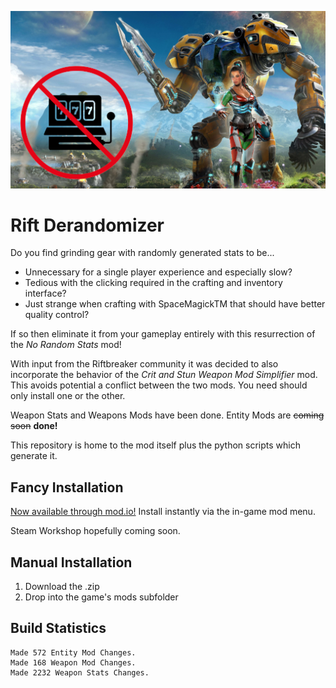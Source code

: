 ![Rift Derandomizer banner](https://github.com/deimosian/riftderandomizer/blob/main/derandomizer/mod_data/derandomizer.png?raw=true)

# Rift Derandomizer

Do you find grinding gear with randomly generated stats to be...

- Unnecessary for a single player experience and especially slow?
- Tedious with the clicking required in the crafting and inventory interface?
- Just strange when crafting with SpaceMagickTM that should have better quality control?

If so then eliminate it from your gameplay entirely with this resurrection of the *No Random Stats* mod!

With input from the Riftbreaker community it was decided to also incorporate the behavior of the *Crit and Stun Weapon Mod Simplifier* mod. 
This avoids potential a conflict between the two mods. You need should only install one or the other.

Weapon Stats and Weapons Mods have been done. Entity Mods are ~~coming soon~~ **done!**

This repository is home to the mod itself plus the python scripts which generate it.

## Fancy Installation

[Now available through mod.io!](https://mod.io/g/riftbreaker/m/rift-derandomizer)
Install instantly via the in-game mod menu.

Steam Workshop hopefully coming soon.

## Manual Installation

1. Download the .zip
2. Drop into the game's mods subfolder

## Build Statistics

```
Made 572 Entity Mod Changes.
Made 168 Weapon Mod Changes.
Made 2232 Weapon Stats Changes.
```
